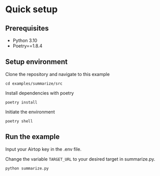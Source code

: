 # Quick setup

## Prerequisites

- Python 3.10
- Poetry==1.8.4

## Setup environment

Clone the repository and navigate to this example

`cd examples/summarize/src`

Install dependencies with poetry

`poetry install`

Initiate the environment

`poetry shell`

## Run the example

Input your Airtop key in the .env file.

Change the variable `TARGET_URL` to your desired target in summarize.py.

`python summarize.py`

